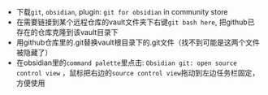 - 下载`git`, `obsidian`, plugin: `git for obsidian` in community store
- 在需要链接到某个远程仓库的vault文件夹下右键`git bash here`, 把github已存在的仓库克隆到该vault目录下
- 用github仓库里的.git替换vault根目录下的.git文件（找不到可能是这两个文件被隐藏了）
- 在obsidian里的`command palette`里点击: `Obsidian git: open source control view`  ，鼠标把右边的`source control view`拖动到左边任务栏固定，方便使用